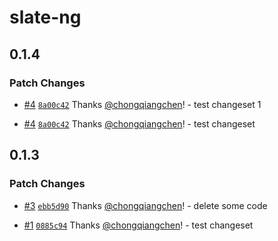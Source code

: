 # slate-ng

## 0.1.4

### Patch Changes

- [#4](https://github.com/chongqiangchen/slate-ng/pull/4) [`8a00c42`](https://github.com/chongqiangchen/slate-ng/commit/8a00c42896385f2458d60ffc4efc2e6200815263) Thanks [@chongqiangchen](https://github.com/chongqiangchen)! - test changeset 1

* [#4](https://github.com/chongqiangchen/slate-ng/pull/4) [`8a00c42`](https://github.com/chongqiangchen/slate-ng/commit/8a00c42896385f2458d60ffc4efc2e6200815263) Thanks [@chongqiangchen](https://github.com/chongqiangchen)! - test changeset

## 0.1.3

### Patch Changes

- [#3](https://github.com/chongqiangchen/slate-ng/pull/3) [`ebb5d90`](https://github.com/chongqiangchen/slate-ng/commit/ebb5d908964ea175ae2e4954bf18aa4c582d484e) Thanks [@chongqiangchen](https://github.com/chongqiangchen)! - delete some code

* [#1](https://github.com/chongqiangchen/slate-ng/pull/1) [`0885c94`](https://github.com/chongqiangchen/slate-ng/commit/0885c94f23db0826d014feac4cff6c76bb98b92e) Thanks [@chongqiangchen](https://github.com/chongqiangchen)! - test changeset
